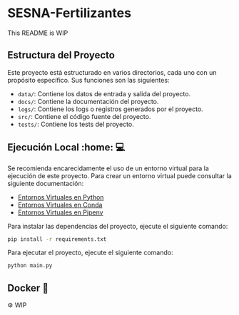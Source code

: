 # SESNA-Fertilizantes

This README is WIP

## Estructura del Proyecto

Este proyecto está estructurado en varios directorios, cada uno con un propósito específico.
Sus funciones son las siguientes:
- `data/`: Contiene los datos de entrada y salida del proyecto.
- `docs/`: Contiene la documentación del proyecto.
- `logs/`: Contiene los logs o registros generados por el proyecto.
- `src/`: Contiene el código fuente del proyecto.
- `tests/`: Contiene los tests del proyecto.

## Ejecución Local :home: :computer:
Se recomienda encarecidamente el uso de un entorno virtual para la ejecución de este proyecto.
Para crear un entorno virtual puede consultar la siguiente documentación:
- [Entornos Virtuales en Python](https://docs.python.org/3/library/venv.html)
- [Entornos Virtuales en Conda](https://docs.conda.io/projects/conda/en/latest/user-guide/tasks/manage-environments.html)
- [Entornos Virtuales en Pipenv](https://pipenv-es.readthedocs.io/es/stable/basics.html)

Para instalar las dependencias del proyecto, ejecute el siguiente comando:
```bash
pip install -r requirements.txt
```
Para ejecutar el proyecto, ejecute el siguiente comando:
```bash
python main.py
```
## Docker :whale:
:gear: WIP
